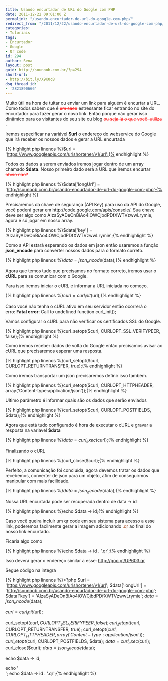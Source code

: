 ```yaml
---
title: Usando encurtador de URL do Google com PHP
date: 2011-12-22 09:01:00 Z
permalink: "/usando-encurtador-de-url-do-google-com-php/"
redirect_from: "/2011/12/22/usando-encurtador-de-url-do-google-com-php/"
categories:
- Tutoriais
tags:
- Encurtador
- Google
- Qr code
id: 294
author: Sena
layout: post
guid: http://sounoob.com.br/?p=294
short-url:
- http://bit.ly/X9K0cB
dsq_thread_id:
- '2821890666'
---
```


Muito útil na hora de tuitar ou enviar um link para alguém é encurtar a URL. Como todos sabem que é <span style="color: #ff0000;"><del style="color: #ff0000;">um saco</del></span> estressante ficar entrando no site do encurtador para fazer gerar o novo link. Então porque não gerar isso dinâmico para os visitantes do seu site ou blog <del style="color: #ff0000;">ou seja lá o que você  utiliza</del> .<!--more-->

Iremos especificar na variável **$url** o endereço do webservice do Google que irá receber os nossos dados e gerar a URL encurtada

{% highlight php linenos %}$url = 'https://www.googleapis.com/urlshortener/v1/url';{% endhighlight %} 

Todos os dados a serem enviados iremos jogar dentro de um array chamado **$data**. Nosso primeiro dado será a URL que iremos encurtar <span style="color: #ff0000;"><del style="color: #ff0000;">óbvio não?</del></span>

{% highlight php linenos %}$data['longUrl'] = 'http://sounoob.com.br/usando-encurtador-de-url-do-google-com-php';{% endhighlight %} 

Precisaremos da chave de segurança (API Key) para uso da API do Google, você poderá gerar em <http://code.google.com/apis/console/>. Sua chave deve ser algo como AIzaSyADeOnBiAo4iOWCjbdPDfXWTVzwwLrymie, agora é só jogar em nosso array.

{% highlight php linenos %}$data['key'] = 'AIzaSyADeOnBiAo4iOWCjbdPDfXWTVzwwLrymie';{% endhighlight %} 

Como a API estará esperando os dados em json então usaremos a função **json_encode** para converter nossos dados para o formato correto.

{% highlight php linenos %}$data = json_encode($data);{% endhighlight %} 

Agora que temos tudo que precisamos no formato correto, iremos usar o **cURL** para se comunicar com o Google.
  
Para isso iremos iniciar o cURL e informar a URL iniciada no começo.

{% highlight php linenos %}$curl = curl_init($url);{% endhighlight %} 

Caso você não tenha o cURL ativo em seu servidor então ocorrerá o erro: **Fatal error**: Call to undefined function curl_init();

Vamos configurar o cURL para não verificar os certificados SSL do Google.

{% highlight php linenos %}curl_setopt($curl, CURLOPT_SSL_VERIFYPEER, false);{% endhighlight %} 

Como iremos receber dados de volta do Google então precisamos avisar ao cURL que precisaremos esperar uma resposta.

{% highlight php linenos %}curl_setopt($curl, CURLOPT_RETURNTRANSFER, true);{% endhighlight %} 

Como iremos transportar um json precisaremos definir isso também.

{% highlight php linenos %}curl_setopt($curl, CURLOPT_HTTPHEADER, array('Content-type:application/json'));{% endhighlight %} 

Ultimo parâmetro é informar quais são os dados que serão enviados

{% highlight php linenos %}curl_setopt($curl, CURLOPT_POSTFIELDS, $data);{% endhighlight %} 

Agora que está tudo configurado é hora de executar o cURL e gravar a resposta na variavel **$data**

{% highlight php linenos %}$data = curl_exec($curl);{% endhighlight %} 

Finalizando o cURL

{% highlight php linenos %}curl_close($curl);{% endhighlight %} 

Perfeito, a comunicação foi concluída, agora devemos tratar os dados que recebemos, converter de json para um objeto, afim de conseguirmos manipular com mais facilidade.

{% highlight php linenos %}$data = json_decode($data);{% endhighlight %} 

Nossa URL encurtada pode ser recuperada dentro de data -> id

{% highlight php linenos %}echo $data -> id;{% endhighlight %} 

Caso você queira incluir um qr code em seu sistema para acesso a esse link, poderemos facilmente gerar a imagem adicionando <span style="color: #993300;">.qr</span> ao final do nosso link encurtado.

Ficaria algo como

{% highlight php linenos %}echo $data -> id . '.qr';{% endhighlight %} 

Isso deverá gerar o endereço similar a esse: <span style="color: #993300;">http://goo.gl/UP603.qr</span>

Segue código na integra

{% highlight php linenos %}<?php
$url = 'https://www.googleapis.com/urlshortener/v1/url';
$data['longUrl'] = 'http://sounoob.com.br/usando-encurtador-de-url-do-google-com-php';
$data['key'] = 'AIzaSyADeOnBiAo4iOWCjbdPDfXWTVzwwLrymie';
$data = json_encode($data);

$curl = curl_init($url);

curl_setopt($curl, CURLOPT_SSL_VERIFYPEER, false);
curl_setopt($curl, CURLOPT_RETURNTRANSFER, true);
curl_setopt($curl, CURLOPT_HTTPHEADER, array('Content-type:application/json'));
curl_setopt($curl, CURLOPT_POSTFIELDS, $data);
$data = curl_exec($curl);
curl_close($curl);
$data = json_decode($data);

echo $data -> id;

echo '<br />';
echo $data -> id . '.qr';{% endhighlight %} 